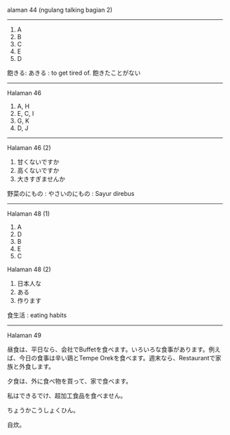 alaman 44 (ngulang talking bagian 2)

---
1. A
2. B
3. C
4. E
5. D

飽きる: あきる : to get tired of.
飽きたことがない

---
Halaman 46
1. A, H
2. E, C, I
3. G, K
4. D, J

---
Halaman 46 (2)
1. 甘くないですか
2. 高くないですか
3. 大きすぎませんか

野菜のにもの : やさいのにもの : Sayur direbus

---
Halaman 48 (1)
1. A
2. D
3. B
4. E
5. C

Halaman 48 (2)
1. 日本人な
2. ある
3. 作ります

食生活 : eating habits


---
Halaman 49

昼食は、平日なら、会社でBuffetを食べます。いろいろな食事があります。例えば、今日の食事は辛い鶏とTempe Orekを食べます。週末なら、Restaurantで家族と外食します。

夕食は、外に食べ物を買って、家で食べます。

私はできるでけ、超加工食品を食べません。

ちょうかこうしょくひん。

自炊。



